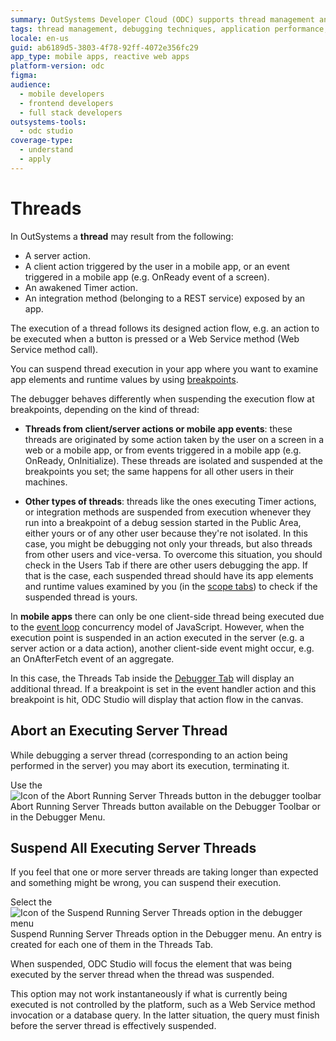 ```yaml
---
summary: OutSystems Developer Cloud (ODC) supports thread management and debugging across various actions and events in web and mobile applications.
tags: thread management, debugging techniques, application performance, software development breakpoints
locale: en-us
guid: ab6189d5-3803-4f78-92ff-4072e356fc29
app_type: mobile apps, reactive web apps
platform-version: odc
figma:
audience:
  - mobile developers
  - frontend developers
  - full stack developers
outsystems-tools:
  - odc studio
coverage-type:
  - understand
  - apply
---
```


# Threads

In OutSystems a **thread** may result from the following:

* A server action.
* A client action triggered by the user in a mobile app, or an event triggered in a mobile app (e.g. OnReady event of a screen).
* An awakened Timer action.
* An integration method (belonging to a REST service) exposed by an app. 

The execution of a thread follows its designed action flow, e.g. an action to be executed when a button is pressed or a Web Service method (Web Service method call).

You can suspend thread execution in your app where you want to examine app elements and runtime values by using [breakpoints](breakpoints.md).

The debugger behaves differently when suspending the execution flow at breakpoints, depending on the kind of thread:

* **Threads from client/server actions or mobile app events**: these threads are originated by some action taken by the user on a screen in a web or a mobile app, or from events triggered in a mobile app (e.g. OnReady, OnInitialize). These threads are isolated and suspended at the breakpoints you set; the same happens for all other users in their machines.

* **Other types of threads**: threads like the ones executing Timer actions, or integration methods are suspended from execution whenever they run into a breakpoint of a debug session started in the Public Area, either yours or of any other user because they're not isolated. In this case, you might be debugging not only your threads, but also threads from other users and vice-versa. To overcome this situation, you should check in the Users Tab if there are other users debugging the app. If that is the case, each suspended thread should have its app elements and runtime values examined by you (in the [scope tabs](debugger-ui-reference.md#scope-tabs-area)) to check if the suspended thread is yours.

<div class="info" markdown="1"> 

In **mobile apps** there can only be one client-side thread being executed due to the [event loop](https://developer.mozilla.org/en-US/docs/Web/JavaScript/EventLoop) concurrency model of JavaScript. However, when the execution point is suspended in an action executed in the server (e.g. a server action or a data action), another client-side event might occur, e.g. an OnAfterFetch event of an aggregate. 

In this case, the Threads Tab inside the [Debugger Tab](debugger-ui-reference.md#debugging-context-area) will display an additional thread. If a breakpoint is set in the event handler action and this breakpoint is hit, ODC Studio will display that action flow in the canvas.

</div>


## Abort an Executing Server Thread

While debugging a server thread (corresponding to an action being performed in the server) you may abort its execution, terminating it.

Use the ![Icon of the Abort Running Server Threads button in the debugger toolbar](images/toolbar-abort-button.png "Abort Running Server Threads Button") Abort Running Server Threads button available on the Debugger Toolbar or in the Debugger Menu.


## Suspend All Executing Server Threads

If you feel that one or more server threads are taking longer than expected and something might be wrong, you can suspend their execution.

Select the ![Icon of the Suspend Running Server Threads option in the debugger menu](images/toolbar-button-suspend.png "Suspend Running Server Threads Option") Suspend Running Server Threads option in the Debugger menu. An entry is created for each one of them in the Threads Tab. 

When suspended, ODC Studio will focus the element that was being executed by the server thread when the thread was suspended.

<div class="info" markdown="1">

This option may not work instantaneously if what is currently being executed is not controlled by the platform, such as a Web Service method invocation or a database query. In the latter situation, the query must finish before the server thread is effectively suspended.

</div>

